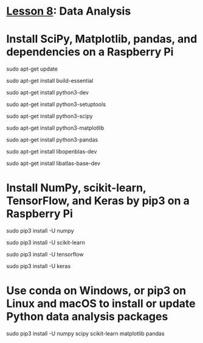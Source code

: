 # <a href="https://goo.gl/ibFiqR">Lesson 8</a>: Data Analysis

# Install SciPy, Matplotlib, pandas, and dependencies on a Raspberry Pi

sudo apt-get update

sudo apt-get install build-essential

sudo apt-get install python3-dev

sudo apt-get install python3-setuptools

sudo apt-get install python3-scipy

sudo apt-get install python3-matplotlib

sudo apt-get install python3-pandas

sudo apt-get install libopenblas-dev

sudo apt-get install libatlas-base-dev

# Install NumPy, scikit-learn, TensorFlow, and Keras by pip3 on a Raspberry Pi

sudo pip3 install -U numpy

sudo pip3 install -U scikit-learn

sudo pip3 install -U tensorflow

sudo pip3 install -U keras

# Use conda on Windows, or pip3 on Linux and macOS to install or update Python data analysis packages

sudo pip3 install -U numpy scipy scikit-learn matplotlib pandas
